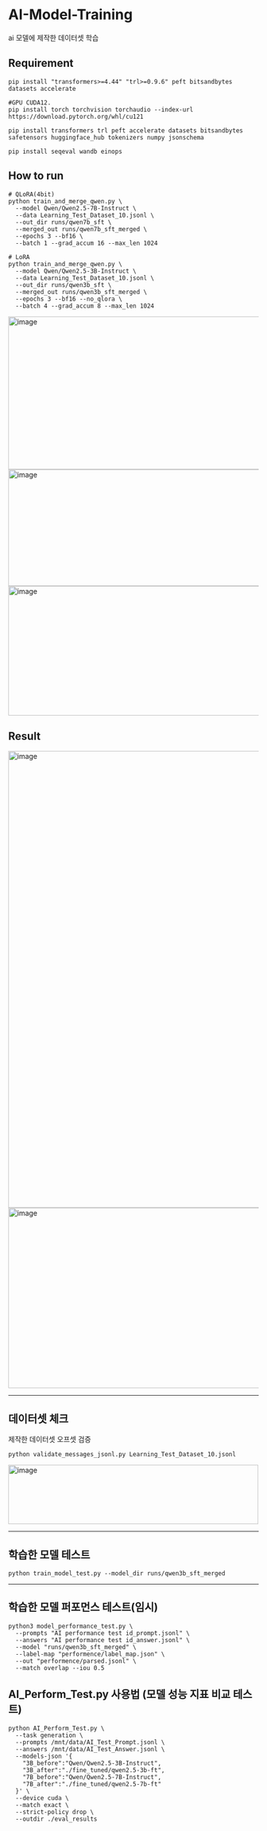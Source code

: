 # AI-Model-Training
ai 모델에 제작한 데이터셋 학습

## Requirement
```
pip install "transformers>=4.44" "trl>=0.9.6" peft bitsandbytes datasets accelerate

#GPU CUDA12.
pip install torch torchvision torchaudio --index-url https://download.pytorch.org/whl/cu121 

pip install transformers trl peft accelerate datasets bitsandbytes safetensors huggingface_hub tokenizers numpy jsonschema

pip install seqeval wandb einops
```

## How to run
```
# QLoRA(4bit)
python train_and_merge_qwen.py \
  --model Qwen/Qwen2.5-7B-Instruct \
  --data Learning_Test_Dataset_10.jsonl \
  --out_dir runs/qwen7b_sft \
  --merged_out runs/qwen7b_sft_merged \
  --epochs 3 --bf16 \
  --batch 1 --grad_accum 16 --max_len 1024
```

```
# LoRA
python train_and_merge_qwen.py \
  --model Qwen/Qwen2.5-3B-Instruct \
  --data Learning_Test_Dataset_10.jsonl \
  --out_dir runs/qwen3b_sft \
  --merged_out runs/qwen3b_sft_merged \
  --epochs 3 --bf16 --no_qlora \
  --batch 4 --grad_accum 8 --max_len 1024
```

<img width="1905" height="307" alt="image" src="https://github.com/user-attachments/assets/0acaf195-3610-4aec-a614-687f8ad15cf2" />
<img width="1899" height="234" alt="image" src="https://github.com/user-attachments/assets/3275fbd6-fc9f-4852-86c5-7d73d6fc456e" />
<img width="1893" height="260" alt="image" src="https://github.com/user-attachments/assets/37f0856f-cd75-407f-b25c-799451327dea" />

## Result
<img width="1907" height="917" alt="image" src="https://github.com/user-attachments/assets/d1924f9c-dc85-4291-a2a1-f402bedd7c8e" />
<img width="1898" height="362" alt="image" src="https://github.com/user-attachments/assets/6692f001-46e8-451f-be4f-e5d0b729d68e" />

---
## 데이터셋 체크
제작한 데이터셋 오프셋 검증

```
python validate_messages_jsonl.py Learning_Test_Dataset_10.jsonl
```

<img width="503" height="119" alt="image" src="https://github.com/user-attachments/assets/c6532cb6-787a-455f-9547-cdc49cbdbbf5" />

---

## 학습한 모델 테스트
```
python train_model_test.py --model_dir runs/qwen3b_sft_merged
```

---
## 학습한 모델 퍼포먼스 테스트(임시)
```
python3 model_performance_test.py \
  --prompts "AI performance test id_prompt.jsonl" \
  --answers "AI performance test id_answer.jsonl" \
  --model "runs/qwen3b_sft_merged" \
  --label-map "performence/label_map.json" \
  --out "performence/parsed.jsonl" \
  --match overlap --iou 0.5
```

## AI_Perform_Test.py 사용법 (모델 성능 지표 비교 테스트)
```
python AI_Perform_Test.py \
  --task generation \
  --prompts /mnt/data/AI_Test_Prompt.jsonl \
  --answers /mnt/data/AI_Test_Answer.jsonl \
  --models-json '{
    "3B_before":"Qwen/Qwen2.5-3B-Instruct",
    "3B_after":"./fine_tuned/qwen2.5-3b-ft",
    "7B_before":"Qwen/Qwen2.5-7B-Instruct",
    "7B_after":"./fine_tuned/qwen2.5-7b-ft"
  }' \
  --device cuda \
  --match exact \
  --strict-policy drop \
  --outdir ./eval_results
```
